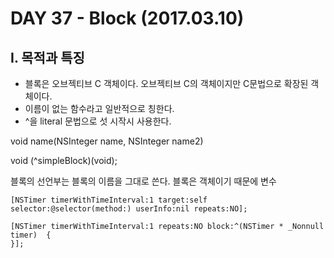 # DAY 37 - Block (2017.03.10)

## I. 목적과 특징  

- 블록은 오브젝티브 C 객체이다. 오브젝티브 C의 객체이지만 C문법으로 확장된 객체이다.  
- 이름이 없는 함수라고 일반적으로 칭한다.   
- ^을 literal 문법으로 섯 시작시 사용한다.


void name(NSInteger name, NSInteger name2)  

void (^simpleBlock)(void);

블록의 선언부는 블록의 이름을 그대로 쓴다.  블록은 객체이기 때문에 변수



```objc
[NSTimer timerWithTimeInterval:1 target:self selector:@selector(method:) userInfo:nil repeats:NO];

[NSTimer timerWithTimeInterval:1 repeats:NO block:^(NSTimer * _Nonnull timer)  {
}];
```

